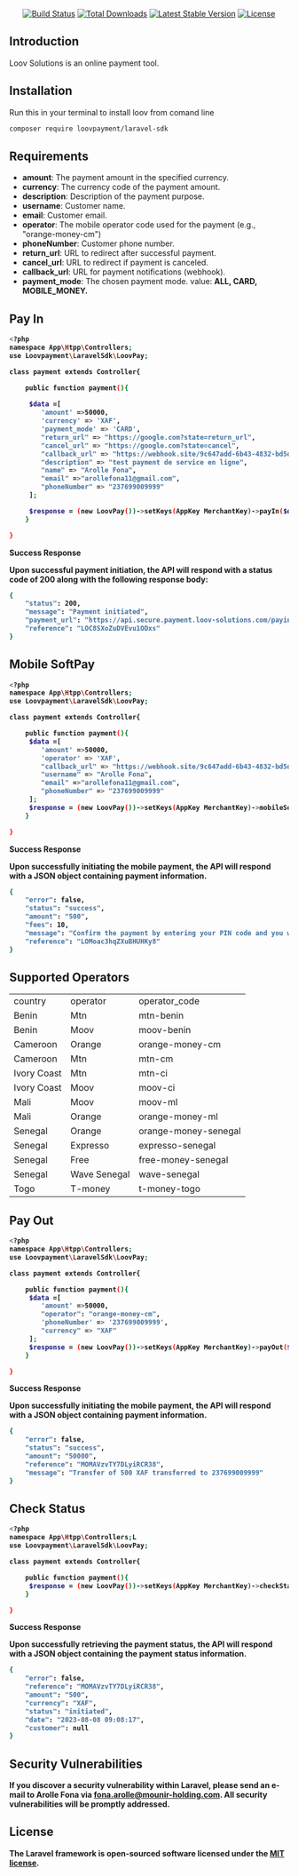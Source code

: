 
<p align="center">
<a href="https://packagist.org/packages/loov-payment/laravel-sdk"><img src="https://github.com/laravel/framework/workflows/tests/badge.svg" alt="Build Status"></a>
<a href="https://packagist.org/packages/loov-payment/laravel-sdk"><img src="https://img.shields.io/packagist/dt/laravel/framework" alt="Total Downloads"></a>
<a href="https://packagist.org/packages/loov-payment/laravel-sdk"><img src="https://img.shields.io/packagist/v/laravel/framework" alt="Latest Stable Version"></a>
<a href="https://packagist.org/packages/loov-payment/laravel-sdk"><img src="https://img.shields.io/packagist/l/laravel/framework" alt="License"></a>
</p>


## Introduction

Loov Solutions is an online payment tool.



## Installation

Run this in your terminal to install loov from comand line

``` bash
composer require loovpayment/laravel-sdk
```


## Requirements

<ul>
<li><b>amount</b>: The payment amount in the specified currency.</li>
<li><b>currency</b>: The currency code of the payment amount.</li>
<li><b>description</b>: Description of the payment purpose.</li>
<li><b>username</b>: Customer name.</li>
<li><b>email</b>: Customer email.</li>
<li><b>operator</b>: The mobile operator code used for the payment (e.g., "orange-money-cm")</li>
<li><b>phoneNumber</b>: Customer phone number.</li>
<li><b>return_url</b>: URL to redirect after successful payment.</li>
<li><b>cancel_url</b>: URL to redirect if payment is canceled.</li>
<li><b>callback_url</b>: URL for payment notifications (webhook).</li>
<li><b>payment_mode</b>: The chosen payment mode. value: <b>ALL<b>, <b>CARD<b>, <b>MOBILE_MONEY<b>.</li>
</ul>



## Pay In 

``` bash
<?php
namespace App\Htpp\Controllers;
use Loovpayment\LaravelSdk\LoovPay; 

class payment extends Controller{

    public function payment(){
        
     $data =[
        'amount' =>50000,
        'currency' => 'XAF',
        'payment_mode' => 'CARD',
        "return_url" => "https://google.com?state=return_url",
        "cancel_url" => "https://google.com?state=cancel",
        "callback_url" => "https://webhook.site/9c647add-6b43-4832-bd5d-db529c7c9b79",
        "description" => "test payment de service en ligne",
        "name" => "Arolle Fona",
        "email" =>"arollefona11@gmail.com",
        "phoneNumber" => "237699009999"
     ];

     $response = (new LoovPay())->setKeys(AppKey MerchantKey)->payIn($data);   
    }

}
``` 
<p>Success Response</p>

<p>Upon successful payment initiation, the API will respond with a status code of 200 along with the following response
 body:</p>

``` bash
{
    "status": 200,
    "message": "Payment initiated",
    "payment_url": "https://api.secure.payment.loov-solutions.com/payinit/oa7DZzEd8gwJ5PYQ",
    "reference": "LOC8SXoZuDVEvu1ODxs"
}
```



## Mobile SoftPay 

``` bash
<?php
namespace App\Htpp\Controllers;
use Loovpayment\LaravelSdk\LoovPay; 

class payment extends Controller{

    public function payment(){
     $data =[
        'amount' =>50000,
        'operator' => 'XAF',
        "callback_url" => "https://webhook.site/9c647add-6b43-4832-bd5d-db529c7c9b79",
        "username" => "Arolle Fona",
        "email" =>"arollefona11@gmail.com",
        "phoneNumber" => "237699009999"
     ];
     $response = (new LoovPay())->setKeys(AppKey MerchantKey)->mobileSoftPay($data);
    }

}
```

<p>Success Response</p>

<p>Upon successfully initiating the mobile payment, the API will respond with a JSON object containing payment information.</p>

``` bash
{
    "error": false,
    "status": "success",
    "amount": "500",
    "fees": 10,
    "message": "Confirm the payment by entering your PIN code and you will receive an SMS. Thank you for using Orange Money services.",
    "reference": "LOMoac3hqZXuBHUHKy8"
}
```



## Supported Operators


<table>
<tr>
<td>country</td>
<td>operator</td>
<td>operator_code</td>
</tr>
<tr>
<td>Benin</td>
<td>Mtn</td>
<td>mtn-benin</td>
</tr>
<tr>
<td>Benin</td>
<td>Moov</td>
<td>moov-benin</td>
</tr>
<tr>
<td>Cameroon</td>
<td>Orange</td>
<td>orange-money-cm</td>
</tr>
<tr>
<td>Cameroon</td>
<td>Mtn</td>
<td>mtn-cm</td>
</tr>
<tr>
<td>Ivory Coast</td>
<td>Mtn</td>
<td>mtn-ci</td>
</tr>
<tr>
<td>Ivory Coast</td>
<td>Moov</td>
<td>moov-ci</td>
</tr>
<tr>
<td>Mali</td>
<td>Moov</td>
<td>moov-ml</td>
</tr>
<tr>
<td>Mali</td>
<td>Orange</td>
<td>orange-money-ml</td>
</tr>
<tr>
<td>Senegal</td>
<td>Orange</td>
<td>orange-money-senegal</td>
</tr>
<tr>
<td>Senegal</td>
<td>Expresso</td>
<td>expresso-senegal</td>
</tr>
<tr>
<td>Senegal</td>
<td>Free</td>
<td>free-money-senegal</td>
</tr>
<tr>
<td>Senegal</td>
<td>Wave Senegal</td>
<td>wave-senegal</td>
</tr>
<tr>
<td>Togo</td>
<td>T-money</td>
<td>t-money-togo</td>
</tr>
</table>



## Pay Out

``` bash
<?php
namespace App\Htpp\Controllers;
use Loovpayment\LaravelSdk\LoovPay; 

class payment extends Controller{

    public function payment(){
     $data =[
        'amount' =>50000,
        "operator": "orange-money-cm",
        'phoneNumber' => '237699009999',
        "currency" => "XAF"
     ];
     $response = (new LoovPay())->setKeys(AppKey MerchantKey)->payOut($data);
    }

}
```

<p>Success Response</p>

<p>Upon successfully initiating the mobile payment, the API will respond with a JSON object containing payment information.</p>

``` bash
{
    "error": false,
    "status": "success",
    "amount": "50000",
    "reference": "MOMAVzvTY7DLyiRCR38",
    "message": "Transfer of 500 XAF transferred to 237699009999"
}
```



## Check Status

``` bash
<?php
namespace App\Htpp\Controllers;L
use Loovpayment\LaravelSdk\LoovPay;  

class payment extends Controller{

    public function payment(){
     $response = (new LoovPay())->setKeys(AppKey MerchantKey)->checkStatus($reference);
    }

}
```

<p>Success Response</p>

<p>Upon successfully retrieving the payment status, the API will respond with a JSON object containing the payment status information.</p>

``` bash
{
    "error": false,
    "reference": "MOMAVzvTY7DLyiRCR38",
    "amount": "500",
    "currency": "XAF",
    "status": "initiated",
    "date": "2023-08-08 09:08:17",
    "customer": null
}
```


## Security Vulnerabilities

If you discover a security vulnerability within Laravel, please send an e-mail to Arolle Fona via [fona.arolle@mounir-holding.com](mailto:fona.arolle@mounir-holding.com). All security vulnerabilities will be promptly addressed.

## License
The Laravel framework is open-sourced software licensed under the [MIT license](https://opensource.org/licenses/MIT).

